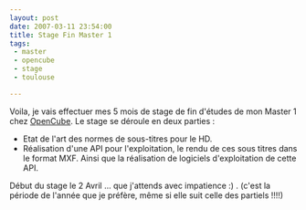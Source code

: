 ```yaml
---
layout: post
date: 2007-03-11 23:54:00
title: Stage Fin Master 1
tags:
 - master
 - opencube
 - stage
 - toulouse

---
```


Voila, je vais effectuer mes 5 mois de stage de fin d'études de mon Master 1 chez [OpenCube](http://www.opencubetech.com/). Le stage se déroule en deux parties :

  * Etat de l'art des normes de sous-titres pour le HD.
  * Réalisation d'une API pour l'exploitation, le rendu de ces sous titres dans le format MXF. Ainsi que la réalisation de logiciels d'exploitation de cette API.

Début du stage le 2 Avril ... que j'attends avec impatience :) . (c'est la période de l'année que je préfère, même si elle suit celle des partiels !!!!)
